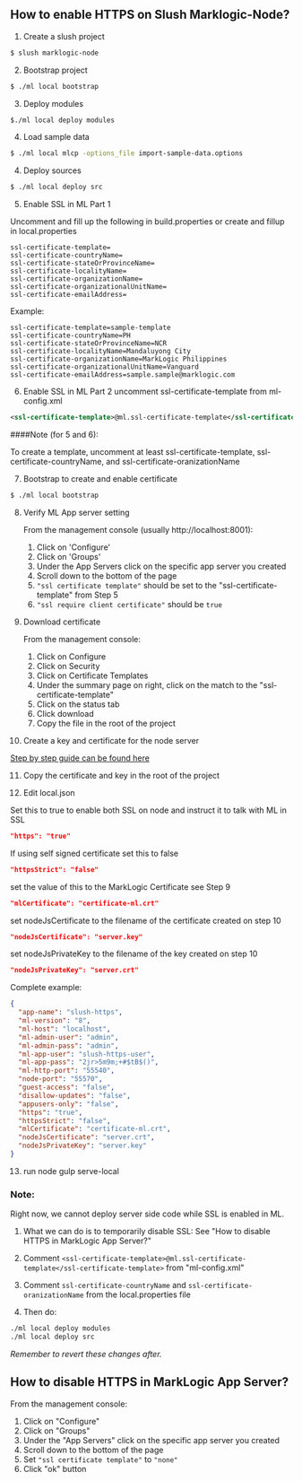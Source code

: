 ## How to enable HTTPS on Slush Marklogic-Node?

1. Create a slush project

```bash    
$ slush marklogic-node
```

2. Bootstrap project

```bash
$ ./ml local bootstrap
```

3. Deploy modules

```bash
$./ml local deploy modules
```

4. Load sample data

```bash
$ ./ml local mlcp -options_file import-sample-data.options
```

4. Deploy sources

```bash    
$ ./ml local deploy src
```

5. Enable SSL in ML Part 1

Uncomment and fill up the following in build.properties or create and fillup in local.properties

```properties
ssl-certificate-template=
ssl-certificate-countryName=
ssl-certificate-stateOrProvinceName=
ssl-certificate-localityName=
ssl-certificate-organizationName=
ssl-certificate-organizationalUnitName=
ssl-certificate-emailAddress=
```

Example:

```properties
ssl-certificate-template=sample-template
ssl-certificate-countryName=PH
ssl-certificate-stateOrProvinceName=NCR
ssl-certificate-localityName=Mandaluyong City
ssl-certificate-organizationName=MarkLogic Philippines
ssl-certificate-organizationalUnitName=Vanguard
ssl-certificate-emailAddress=sample.sample@marklogic.com
```

6. Enable SSL in ML Part 2
uncomment ssl-certificate-template from ml-config.xml 

```xml
<ssl-certificate-template>@ml.ssl-certificate-template</ssl-certificate-template>
```

####Note (for 5 and 6): 
   
   To create a template, uncomment at least ssl-certificate-template,
   ssl-certificate-countryName, and ssl-certificate-oranizationName 

7. Bootstrap to create and enable certificate
   
```bash    
$ ./ml local bootstrap
```

8. Verify ML App server setting
    
   From the management console (usually http://localhost:8001): 
    
   1. Click on 'Configure'
   2. Click on 'Groups'
   3. Under the App Servers click on the specific app server you created
   4. Scroll down to the bottom of the page
   5. `"ssl certificate template"` should be set to the "ssl-certificate-template" from Step 5
   6. `"ssl require client certificate"` should be `true`

9. Download certificate
    
   From the management console:
   
   1. Click on Configure
   2. Click on Security
   3. Click on Certificate Templates
   4. Under the summary page on right, click on the match to the "ssl-certificate-template"
   5. Click on the status tab
   6. Click download
   7. Copy the file in the root of the project

10. Create a key and certificate for the node server
   
   [Step by step guide can be found here](https://devcenter.heroku.com/articles/ssl-certificate-self)

11. Copy the certificate and key in the root of the project
      
12. Edit local.json

Set this to true to enable both SSL on node and instruct it to talk with ML in SSL

```json
"https": "true"
```   

If using self signed certificate set this to false

```json
"httpsStrict": "false"
```

set the value of this to the MarkLogic Certificate see Step 9

```json
"mlCertificate": "certificate-ml.crt"
```

set nodeJsCertificate to the filename of the certificate created on step 10 

```json
"nodeJsCertificate": "server.key"
```

set nodeJsPrivateKey to the filename of the key created on step 10 

```json
"nodeJsPrivateKey": "server.crt"
```

Complete example:

```json
{
  "app-name": "slush-https",
  "ml-version": "8",
  "ml-host": "localhost",
  "ml-admin-user": "admin",
  "ml-admin-pass": "admin",
  "ml-app-user": "slush-https-user",
  "ml-app-pass": "2jr>5m9m;+#$tB$()",
  "ml-http-port": "55540",
  "node-port": "55570",
  "guest-access": "false",
  "disallow-updates": "false",
  "appusers-only": "false",
  "https": "true",
  "httpsStrict": "false",
  "mlCertificate": "certificate-ml.crt",
  "nodeJsCertificate": "server.crt",
  "nodeJsPrivateKey": "server.key"
}

```

 13. run node
 gulp serve-local

### Note:

Right now, we cannot deploy server side code while SSL is enabled in ML. 

1) What we can do is to temporarily disable SSL:
   See "How to disable HTTPS in MarkLogic App Server?"
   
2) Comment `<ssl-certificate-template>@ml.ssl-certificate-template</ssl-certificate-template>` from "ml-config.xml"

3) Comment `ssl-certificate-countryName` and `ssl-certificate-oranizationName` from the local.properties file

4) Then do:

```bash
./ml local deploy modules
./ml local deploy src
```

*Remember to revert these changes after.*

## How to disable HTTPS in MarkLogic App Server?

From the management console: 
    
1. Click on "Configure"
2. Click on "Groups"
3. Under the "App Servers" click on the specific app server you created
4. Scroll down to the bottom of the page
5. Set `"ssl certificate template"` to `"none"`
6. Click "ok" button






